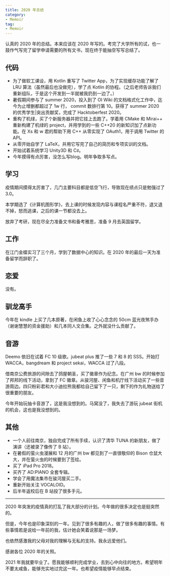 ```yaml
---
title: 2020 年总结
category: 
- Memoir
tag: 
- Memoir
---
```

认真的 2020 年的总结。本来应该在 2020 年写的。考完了大学所有的试，也一鼓作气写完了留学申请需要的所有文书，现在终于能抽空写写总结了。

<!-- more -->

## 代码

- 为了做软工课设，用 Kotlin 重写了 Twitter App，为了实现缓存功能了解了 LRU 算法（虽然最后也没做完），学了点 Kotlin 的协程。（之后老师告诉我们重新组队，于是这个开发到一半就被我扔到一边了。）
- 暑假期间参与了 summer 2020，投入到了 OI Wiki 的文档格式化工作中，迄今为止增删都超过了 1w 行， commit 数排行第 10。获得了 summer 2020 的优秀学生|突出贡献奖，完成了 Hacktoberfest 2020。
- 重构了机绿，买了个新服务器并把它挂上去跑了。学着用 CMake 和 Mirai++ 重新构建了机绿的 project，并用学到的一些 C++20 的新知识加了点新功能。在 Xs 和 w 君的帮助下用 C++ 从零实现了 OAuth1，用于调用 Twitter 的 API。
- 从零开始自学了 LaTeX，并用它写完了自己的简历和专项实训的文档。
- 开始试着系统学习 Unity3D 和 C♯。
- 今年摸得有点厉害，没怎么写blog。明年争取多写点。

## 学习

疫情期间摸得太厉害了，几门主要科目都是低空飞行，导致现在绩点只是勉强过了 3.0。

本学期选了《计算机图形学》，去上课的时候发现内容与课程名严重不符，退又退不掉，怒而逃课，之后的课一节都没去上。

放弃了考研，现在尽全力准备文书和备考雅思，准备 9 月去英国留学。

## 工作

在江门金蝶实习了三个月，学到了数据中心的知识。在 2020 年的最后一天为准备留学而辞职了。

## 恋爱

没有。

## 驯龙高手

今年在 kindle 上买了几本原著，在闲鱼上收了心心念念的 50cm 蓝光夜煞手办（谢谢慧慧的资金援助）和几本同人文合集。之外就没什么贡献了。

## 音游

Deemo 依旧在试着 FC 10 级歌。jubeat plus 推了一些 7 和 8 的 SSS。开始打 WACCA，bangdream 和 project sekai，WACCA 过了八段。

借南京公费旅游的间隙去了鸽屋朝圣，买了徽章作为纪念。在广州 bw 的时候参加了邦邦的线下活动，拿到了 FC 徽章。从骏河屋、闲鱼和机厅线下活动买了一些音游周边。四只粉彩君和大小迪拉熊我都给自己留下了一只，剩下的作为礼物送给了很重要的朋友。

今年开始玩抽卡音游了，这是我没想到的。马窝没了，我失去了游玩 jubeat 街机的机会，这也是我没想到的。

## 其他

- 一个人前往南京，独自完成了所有手续，认识了清华 TUNA 的新朋友，做了演讲（还被录了像传了 B 站）。
- 在暑假的萤火虫漫展和 12 月的广州 bw 都见到了一直很敬仰的 Bison 仓鼠大大，并在萤火虫的时候要到了签绘。
- 买了 iPad Pro 2018。
- 买齐了 AD:PIANO 全套专辑。
- 学会了用魔法集市在骏河屋买二手。
- 重新开始关注 VOCALOID。
- 后半年返校后在 B 站投了很多手元。

---

2020 年突发的疫情真的打乱了我大部分的计划。今年做的很多决定也是挺突然的。

但是，今年也是印象深刻的一年。见到了很多有趣的人，做了很多有趣的事情。有些事情若是说给一年前的我，估计她会笑着说那是一场梦。

也依然感激我的父母对我的理解与无私的支持。我永远爱他们。

感谢各位 2020 年的关照。

2021 年我就要毕业了。愿我能够顺利完成学业，去到心中向往的地方。希望明年不要太咸鱼，能够充实地过完这一年。也希望疫情能够早点结束。
